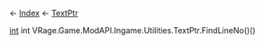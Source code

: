 ← [Index](Api-Index) ← [TextPtr](VRage.Game.ModAPI.Ingame.Utilities.TextPtr)

[int](System.Int32) int VRage.Game.ModAPI.Ingame.Utilities.TextPtr.FindLineNo()()